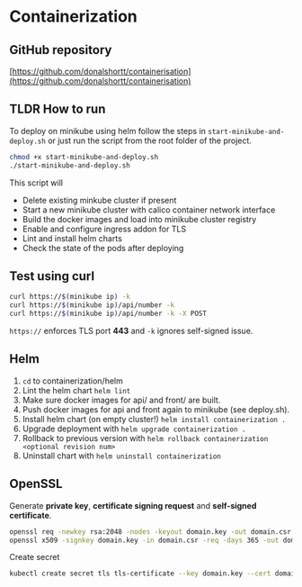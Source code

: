 # Containerization

## GitHub repository

[https://github.com/donalshortt/containerisation](https://github.com/donalshortt/containerisation)

## TLDR How to run

To deploy on minikube using helm follow the steps in `start-minikube-and-deploy.sh` or just run the script from the root folder of the project.
```zsh
chmod +x start-minikube-and-deploy.sh
./start-minikube-and-deploy.sh
```

This script will
- Delete existing minkube cluster if present
- Start a new minikube cluster with calico container network interface
- Build the docker images and load into minikube cluster registry
- Enable and configure ingress addon for TLS
- Lint and install helm charts
- Check the state of the pods after deploying

## Test using curl

```zsh
curl https://$(minikube ip) -k
curl https://$(minikube ip)/api/number -k
curl https://$(minikube ip)/api/number -k -X POST
```
`https://` enforces TLS port **443** and `-k` ignores self-signed issue.

## Helm

1. `cd` to containerization/helm
2. Lint the helm chart `helm lint`
3. Make sure docker images for api/ and front/ are built.
4. Push docker images for api and front again to minikube (see deploy.sh).
5. Install helm chart (on empty cluster!) `helm install containerization .`
6. Upgrade deployment with `helm upgrade containerization .`
7. Rollback to previous version with `helm rollback containerization <optional revision num>`
8. Uninstall chart with `helm uninstall containerization`

## OpenSSL

Generate **private key**, **certificate signing request** and **self-signed certificate**.

```zsh
openssl req -newkey rsa:2048 -nodes -keyout domain.key -out domain.csr
openssl x509 -signkey domain.key -in domain.csr -req -days 365 -out domain.crt
```

Create secret
```zsh
kubectl create secret tls tls-certificate --key domain.key --cert domain.crt
```
